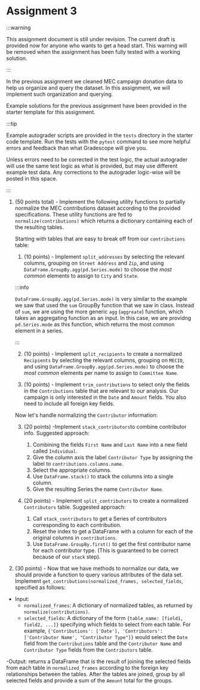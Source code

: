 ﻿# Assignment 3

:::warning

This assignment document is still under revision. The current draft is provided now for anyone who wants to get a head start. This warning will be removed when the assignment has been fully tested with a working solution.

:::

In the previous assignment we cleaned MEC campaign donation data to help us organize and query the dataset. In this assignment, we will implement such organization and querying. 

Example solutions for the previous assignment have been provided in the starter template for this assignment.


:::tip

Example autograder scripts are provided in the `tests` directory in the starter code template. Run the tests with the `pytest` command to see more helpful errors and feedback than what Gradescope will give you.

Unless errors need to be corrected in the test logic, the actual autograder will use the same test logic as what is provided, but may use different example test data. Any corrections to the autograder logic-wise will be posted in this space.

:::


1. (50 points total) - Implement the following utility functions to partially normalize the MEC contributions dataset according to the provided specifications. These utility functions are fed to `normalize(contributions)` which returns a dictionary containing each of the resulting tables.

	Starting with tables that are easy to break off from our `contributions` table:

    1. (10 points) - Implement `split_addresses` by selecting the relevant columns, grouping on `Street Address` and `Zip`, and using `DataFrame.GroupBy.agg(pd.Series.mode)` to choose the *most common* elements to assign to `City` and `State`. 

	:::info

	`DataFrame.GroupBy.agg(pd.Series.mode)` is very similar to the example we saw that used the `sum` GroupBy function that we saw in class. Instead of `sum`, we are using the more generic `agg` (`aggreate`) function, which takes an aggregating function as an input. In this case, we are providng `pd.Series.mode` as this function, which returns the most common element in a series.

	:::
	
	2. (10 points) - Implement `split_recipients` to create a normalized `Recipients` by selecting the relevant columns, grouping on `MECID`, and using `DataFrame.GroupBy.agg(pd.Series.mode)` to choose the *most common* elements per name to assign to `Committee Name`.

	3. (10 points) - Implement `trim_contributions` to select only the fields in the `Contributions` table that are relevant to our analysis. Our campaign is only interested in the `Date` and `Amount` fields. You also need to include all foreign key fields.

	Now let's handle normalizing the `Contributor` information:

	3. (20 points) -Implement `stack_contributors`to combine contributor info. Suggested approach:
		1. Combining the fields `First Name` and `Last Name` into a new field called `Individual`.
		2. Give the column axis the label `Contributor Type` by assigning the label to `contributions.columns.name`.
		3. Select the appropriate columns.
		4. Use `DataFrame.stack()` to stack the columns into a single column.
		5. Give the resulting Series the name `Contributor Name`. 

	4. (20 points) - Implement `split_contributors` to create a normalized `Contributors` table. Suggested approach:
		1. Call `stack_contributors` to get a Series of contributors corresponding to each contribution.
		2. Reset the index to get a DataFrame with a column for each of the original columns in `contributions`.
		3. Use `DataFrame.GroupBy.first()` to get the first contributor name for each contributor type. (This is guaranteed to be correct because of our `stack` step).

2. (30 points) - Now that we have methods to normalize our data, we should provide a function to query various attributes of the data set. Implement `get_contributions(normalized_frames, selected_fields`, specified as follows:
  - Input: 
  	- `normalized_frames`: A dictionary of normalized tables, as returned by `normalize(contributions)`.
	- `selected_fields`: A dictionary of the form `{table_name: [field1, field2, ...]}` specifying which fields to select from each table. For example, `{'Contributions': ['Date'], 'Contributors': ['Contributor Name', "Contributor Type"]}` would select the `Date` field from the `Contributions` table and the `Contributor Name` and `Contributor Type` fields from the `Contributors` table.

  -Output: returns a DataFrame that is the result of joining the selected fields from each table in `normalized_frames` according to the foreign key relationships between the tables. After the tables are joined, group by all selected fields and provide a sum of the `Amount` total for the groups.


